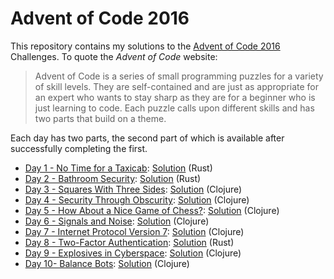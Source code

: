 
# Advent of Code 2016

This repository contains my solutions to the [Advent of Code 2016][aoc2016] Challenges.
To quote the _Advent of Code_ website:

> Advent of Code is a series of small programming puzzles for a variety of skill levels.
> They are self-contained and are just as appropriate for an expert who wants to stay
> sharp as they are for a beginner who is just learning to code. Each puzzle calls upon
> different skills and has two parts that build on a theme.

Each day has two parts, the second part of which is available after successfully completing the first.

* [Day 1 - No Time for a Taxicab][day-01]: [Solution](day_01/) (Rust)
* [Day 2 - Bathroom Security][day-02]: [Solution](day_02/) (Rust)
* [Day 3 - Squares With Three Sides][day-03]: [Solution](day_03/) (Clojure)
* [Day 4 - Security Through Obscurity][day-04]: [Solution](day_04/) (Clojure)
* [Day 5 - How About a Nice Game of Chess?][day-05]: [Solution](day_05/) (Clojure)
* [Day 6 - Signals and Noise][day-06]: [Solution](day_06/) (Clojure)
* [Day 7 - Internet Protocol Version 7][day-07]: [Solution](day_07/) (Clojure)
* [Day 8 - Two-Factor Authentication][day-08]: [Solution](day_08/) (Rust)
* [Day 9 - Explosives in Cyberspace][day-09]: [Solution](day_09/) (Clojure)
* [Day 10- Balance Bots][day-10]: [Solution](day_10/) (Clojure)


[aoc2016]: http://adventofcode.com/2016
[day-01]: http://adventofcode.com/2016/day/1
[day-02]: http://adventofcode.com/2016/day/2
[day-03]: http://adventofcode.com/2016/day/3
[day-04]: http://adventofcode.com/2016/day/4
[day-05]: http://adventofcode.com/2016/day/5
[day-06]: http://adventofcode.com/2016/day/6
[day-07]: http://adventofcode.com/2016/day/7
[day-08]: http://adventofcode.com/2016/day/8
[day-09]: http://adventofcode.com/2016/day/9
[day-10]: http://adventofcode.com/2016/day/10
